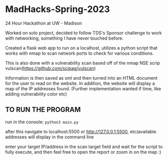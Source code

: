 # MadHacks-Spring-2023

24 Hour Hackathon at UW - Madison

Worked on solo project, decided to follow TDS's Sponsor challenge to work with networking, something I have never touched before. 

Created a flask web app to run on a localhost, utilizes a python script that works with nmap to scan network ports to check for various conditions.

This is also done with a vulnerability scan based off of the nmap NSE scrip vulscan(https://github.com/scipag/vulscan)

Information is then saved as xml and then turned into an HTML document for the user to read on the website. In addition, the website will display a map of the IP addresses found.
(Further implementation wanted if time, like adding vulnerability color etc)

## TO RUN THE PROGRAM

run in the console: ```python3 main.py```

after this navigate to localhost:5500 or http://127.0.0.1:5500, etc(available addresses will display in the command line

enter your target IP/address in the scan target field and wait for the script to fully execute, and then feel free to open the report or zoom in on the map  :)




